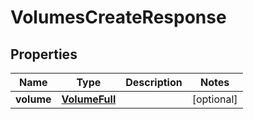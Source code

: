 

# VolumesCreateResponse


## Properties

| Name | Type | Description | Notes |
|------------ | ------------- | ------------- | -------------|
|**volume** | [**VolumeFull**](VolumeFull.md) |  |  [optional] |




